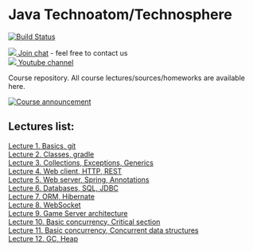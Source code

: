 # Java Technoatom/Technosphere


[![Build Status](https://travis-ci.org/rybalkinsd/atom.png?branch=master)](https://travis-ci.org/rybalkinsd/atom)


[![](http://icons.iconarchive.com/icons/alecive/flatwoken/32/Apps-Telegram-icon.png) Join chat](https://t.me/joinchat/AAAAAEF63F9PvqE4JDzYdQ) - feel free to contact us  
[![](http://icons.iconarchive.com/icons/dakirby309/simply-styled/32/YouTube-icon.png) Youtube channel](https://www.youtube.com/playlist?list=PLrCZzMib1e9pnFbVV3u4s7ki5NTnm7WgT)  
  
Course repository. All course lectures/sources/homeworks are available here.  


[![Course announcement](https://img.youtube.com/vi/12Ur1brHHz8/0.jpg)](https://www.youtube.com/watch?v=12Ur1brHHz8&feature=youtu.be "Course announcement")
  
## Lectures list:
[Lecture 1. Basics, git](https://gitpitch.com/rybalkinsd/atom/lecture01?grs=github&t=white&p=lecture01%2Fpresentation#/)  
[Lecture 2. Classes, gradle](https://gitpitch.com/rybalkinsd/atom/lecture02?grs=github&t=white&p=lecture02%2Fpresentation#/)  
[Lecture 3. Collections, Exceptions, Generics](https://gitpitch.com/rybalkinsd/atom/lecture03?grs=github&t=white&p=lecture03%2Fpresentation#/)  
[Lecture 4. Web client, HTTP, REST](https://gitpitch.com/rybalkinsd/atom/lecture04?grs=github&t=white&p=lecture04%2Fpresentation#/)  
[Lecture 5. Web server, Spring, Annotations](https://gitpitch.com/rybalkinsd/atom/lecture05?grs=github&t=white&p=lecture05%2Fpresentation#/)  
[Lecture 6. Databases, SQL, JDBC](https://gitpitch.com/rybalkinsd/atom/lecture06?grs=github&t=white&p=lecture06%2Fpresentation#/)  
[Lecture 7. ORM, Hibernate](https://gitpitch.com/rybalkinsd/atom/lecture07?grs=github&t=white&p=lecture07%2Fpresentation#/)  
[Lecture 8. WebSocket](https://gitpitch.com/rybalkinsd/atom/lecture08?grs=github&t=white&p=lecture08%2Fpresentation#/)  
[Lecture 9. Game Server architecture](https://gitpitch.com/rybalkinsd/atom/lecture09?grs=github&t=white&p=lecture09%2Fpresentation#/)  
[Lecture 10. Basic concurrency, Critical section](https://gitpitch.com/rybalkinsd/atom/lecture10?grs=github&t=white&p=lecture10%2Fpresentation#/)  
[Lecture 11. Basic concurrency, Concurrent data structures](https://gitpitch.com/rybalkinsd/atom/lecture11?grs=github&t=white&p=lecture11%2Fpresentation#/)  
[Lecture 12. GC, Heap](https://gitpitch.com/rybalkinsd/atom/lecture12?grs=github&t=white&p=lecture12%2Fpresentation#/)  

